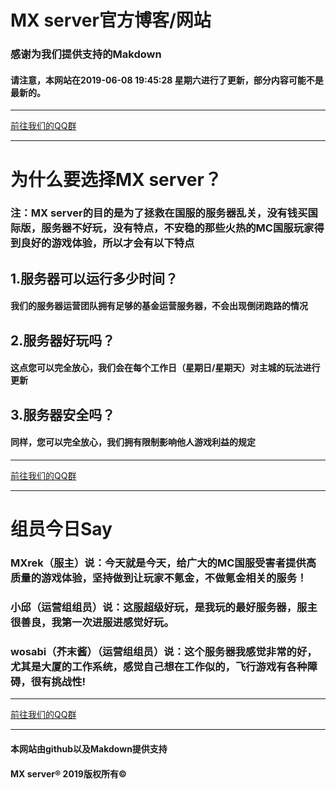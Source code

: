 # MX server官方博客/网站
### 感谢为我们提供支持的Makdown
#### 请注意，本网站在2019-06-08 19:45:28 星期六进行了更新，部分内容可能不是最新的。

------------

 [前往我们的QQ群](https://shang.qq.com/wpa/qunwpa?idkey=c94c9018694578ff2c6ee406d87a13a0adeff09ab5c792aeecb568e0a706e00b "前往我们的QQ群")

------------


# 为什么要选择MX server？
### 注：MX server的目的是为了拯救在国服的服务器乱关，没有钱买国际版，服务器不好玩，没有特点，不安稳的那些火热的MC国服玩家得到良好的游戏体验，所以才会有以下特点
## 1.服务器可以运行多少时间？
#### 我们的服务器运营团队拥有足够的基金运营服务器，不会出现倒闭跑路的情况
## 2.服务器好玩吗？
#### 这点您可以完全放心，我们会在每个工作日（星期日/星期天）对主城的玩法进行更新
## 3.服务器安全吗？
#### 同样，您可以完全放心，我们拥有限制影响他人游戏利益的规定

------------

 [前往我们的QQ群](https://shang.qq.com/wpa/qunwpa?idkey=c94c9018694578ff2c6ee406d87a13a0adeff09ab5c792aeecb568e0a706e00b "前往我们的QQ群")

------------

# 组员今日Say
### MXrek（服主）说：今天就是今天，给广大的MC国服受害者提供高质量的游戏体验，坚持做到让玩家不氪金，不做氪金相关的服务！
### 小邱（运营组组员）说：这服超级好玩，是我玩的最好服务器，服主很善良，我第一次进服进感觉好玩。
### wosabi（芥末酱）（运营组组员）说：这个服务器我感觉非常的好，尤其是大厦的工作系统，感觉自己想在工作似的，飞行游戏有各种障碍，很有挑战性!





------------
 [前往我们的QQ群](https://shang.qq.com/wpa/qunwpa?idkey=c94c9018694578ff2c6ee406d87a13a0adeff09ab5c792aeecb568e0a706e00b "前往我们的QQ群")

------------

#### 本网站由github以及Makdown提供支持
#### MX server&reg; 2019版权所有&copy;

